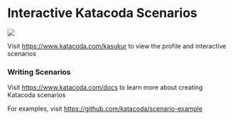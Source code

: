 # Interactive Katacoda Scenarios

[![](http://shields.katacoda.com/katacoda/kasukur/count.svg)](https://www.katacoda.com/kasukur "Get your profile on Katacoda.com")

Visit https://www.katacoda.com/kasukur to view the profile and interactive scenarios

### Writing Scenarios
Visit https://www.katacoda.com/docs to learn more about creating Katacoda scenarios

For examples, visit https://github.com/katacoda/scenario-example
